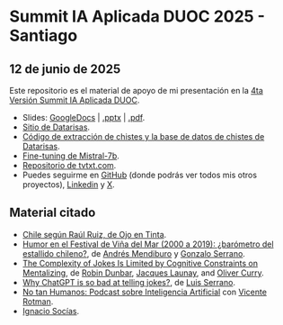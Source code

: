 # Summit IA Aplicada DUOC 2025 - Santiago
## 12 de junio de 2025

Este repositorio es el material de apoyo de mi presentación en la [4ta Versión Summit IA Aplicada DUOC](https://www.duoc.cl/summit-ia/).

- Slides: [GoogleDocs](https://docs.google.com/presentation/d/1I0Awh1gHlMi9R4dAjgFGLo601sY9KLFBYbYYf5hUXqI/edit?usp=sharing) | [.pptx](/duoc-summitia-scl/DataRisas_SummitIA2025-DUOC-SCL.pptx) | [.pdf](/duoc-summitia-scl/DataRisas_SummitIA2025-DUOC-SCL.pdf).
- [Sitio de Datarisas](https://www.datarisas.cl/).
- [Código de extracción de chistes y la base de datos de chistes de Datarisas](https://github.com/aastroza/chilean-humor).
- [Fine-tuning de Mistral-7b](https://github.com/aastroza/mistral-fine-tuning). 
- [Repositorio de tvtxt.com](https://github.com/aastroza/tvtxt).
- Puedes seguirme en [GitHub](https://github.com/aastroza) (donde podrás ver todos mis otros proyectos), [Linkedin](https://linkedin.com/in/aastrozacl) y [X](https://twitter.com/aastroza).

## Material citado

- [Chile según Raúl Ruiz, de Ojo en Tinta](https://www.ojoentinta.com/chile-segun-raul-ruiz/).
- [Humor en el Festival de Viña del Mar (2000 a 2019): ¿barómetro del estallido chileno?](https://comunicacionymedios.uchile.cl/index.php/RCM/article/view/70784), de [Andrés Mendiburo](https://cl.linkedin.com/in/andres-mendiburo-seguel) y [Gonzalo Serrano](https://cl.linkedin.com/in/gonzalo-serrano-del-pozo-220a8a60).
- [The Complexity of Jokes Is Limited by Cognitive Constraints on Mentalizing](https://pubmed.ncbi.nlm.nih.gov/26597196/), de [Robin Dunbar](https://en.wikipedia.org/wiki/Robin_Dunbar), [Jacques Launay](https://greatergood.berkeley.edu/profile/jacques_launay#:~:text=Jacques%20Launay%20is%20a%20Postdoctoral,at%20the%20University%20of%20Oxford.), and [Oliver Curry](https://www.oliverscottcurry.com/).
- [Why ChatGPT is so bad at telling jokes?](https://www.youtube.com/shorts/nQuePUBzk2Q), de [Luis Serrano](https://www.youtube.com/@SerranoAcademy).
- [No tan Humanos: Podcast sobre Inteligencia Artificial](https://linktr.ee/nth.podcast) con [Vicente Rotman](https://www.linkedin.com/in/vrotman/).
- [Ignacio Socías](https://ignaciosocias.com/).
